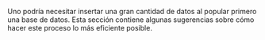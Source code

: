 Uno podría necesitar insertar una gran cantidad de datos al popular  primero una base de datos. Esta sección contiene algunas sugerencias  sobre cómo hacer este proceso lo más eficiente posible.